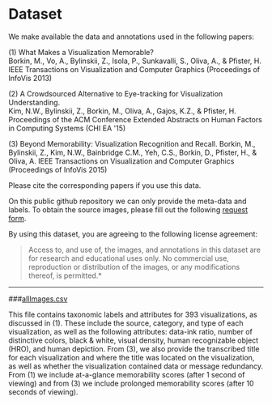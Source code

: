 # Dataset

We make available the data and annotations used in the following papers: 

<dl>
(1) What Makes a Visualization Memorable?<br>
Borkin, M., Vo, A., Bylinskii, Z., Isola, P., Sunkavalli, S., Oliva, A., & Pfister, H.<br>
IEEE Transactions on Visualization and Computer Graphics (Proceedings of InfoVis 2013)

(2) A Crowdsourced Alternative to Eye-tracking for Visualization Understanding.<br>
Kim, N.W., Bylinskii, Z., Borkin, M., Oliva, A., Gajos, K.Z., & Pfister, H.
Proceedings of the ACM Conference Extended Abstracts on Human Factors in Computing Systems (CHI EA '15)

(3) Beyond Memorability: Visualization Recognition and Recall.
Borkin, M., Bylinskii, Z., Kim, N.W., Bainbridge C.M., Yeh, C.S., Borkin, D., Pfister, H., & Oliva, A.
IEEE Transactions on Visualization and Computer Graphics (Proceedings of InfoVis 2015)
</dl>

Please cite the corresponding papers if you use this data.

On this public github repository we can only provide the meta-data and labels.
To obtain the source images, please fill out the following [request form](http://massvis.mit.edu/#data).

By using this dataset, you are agreeing to the following license agreement:
> Access to, and use of, the images, and annotations in this dataset are for research and educational uses only. No commercial use, reproduction or distribution of the images, or any modifications thereof, is permitted.* 

---

###[allImages.csv](https://github.com/massvis/dataset/blob/master/allImages.csv)

This file contains taxonomic labels and attributes for 393 visualizations, as discussed in (1). These include the source, category, and type of each visualization, as well as the following attributes: data-ink ratio, number of distinctive colors, black & white, visual density, human recognizable object (HRO), and human depiction. From (3), we also provide the transcribed title for each visualization and where the title was located on the visualization, as well as whether the visualization contained data or message redundancy. From (1) we include at-a-glance memorability scores (after 1 second of viewing) and from (3) we include prolonged memorability scores (after 10 seconds of viewing). 
